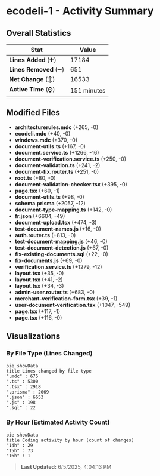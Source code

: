 # ecodeli-1 - Activity Summary 

## Overall Statistics

| Stat                   | Value                                                             |
| ---------------------- | ----------------------------------------------------------------- |
| **Lines Added** (➕)   | 17184                                          |
| **Lines Removed** (➖) | 651                                        |
| **Net Change** (↕)    | 16533                |
| **Active Time** (⌚)   | 151 minutes |


## Modified Files
- **architecturerules.mdc** (+265, -0)
- **ecodeli.mdc** (+40, -0)
- **windows.mdc** (+370, -0)
- **document-utils.ts** (+167, -0)
- **document.service.ts** (+1266, -16)
- **document-verification.service.ts** (+250, -0)
- **document-validation.ts** (+241, -2)
- **document-fix.router.ts** (+251, -0)
- **root.ts** (+80, -0)
- **document-validation-checker.tsx** (+395, -0)
- **page.tsx** (+60, -1)
- **document-utils.ts** (+98, -0)
- **schema.prisma** (+2057, -12)
- **document-type-mapping.ts** (+142, -0)
- **fr.json** (+6604, -49)
- **document-upload.tsx** (+474, -3)
- **test-document-names.js** (+16, -0)
- **auth.router.ts** (+813, -0)
- **test-document-mapping.js** (+46, -0)
- **test-document-detection.js** (+67, -0)
- **fix-existing-documents.sql** (+22, -0)
- **fix-documents.js** (+69, -0)
- **verification.service.ts** (+1279, -12)
- **layout.tsx** (+35, -0)
- **layout.tsx** (+41, -2)
- **layout.tsx** (+34, -3)
- **admin-user.router.ts** (+683, -0)
- **merchant-verification-form.tsx** (+39, -1)
- **user-document-verification.tsx** (+1047, -549)
- **page.tsx** (+117, -1)
- **page.tsx** (+116, -0)

## Visualizations

### By File Type (Lines Changed)

```mermaid
pie showData
title Lines changed by file type
".mdc" : 675
".ts" : 5300
".tsx" : 2918
".prisma" : 2069
".json" : 6653
".js" : 198
".sql" : 22
```

### By Hour (Estimated Activity Count)

```mermaid
pie showData
title Coding activity by hour (count of changes)
"14h" : 29
"15h" : 73
"16h" : 1
```


> **Last Updated:** 6/5/2025, 4:04:13 PM